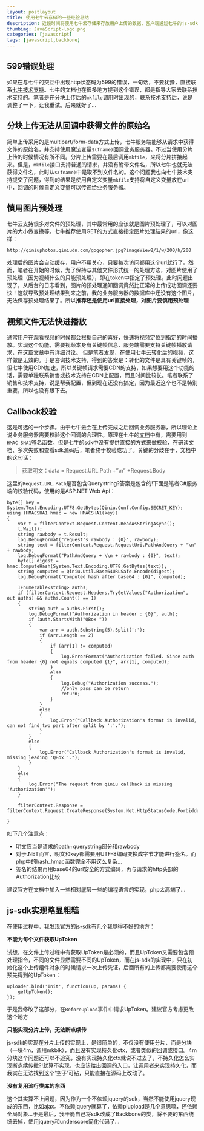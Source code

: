 ```yaml
---
layout: postlayout
title: 使用七牛云存储的一些经验总结
description: 近段时间将使用七牛云存储来存放用户上传的数据，客户端通过七牛的js-sdk与七牛交互，服务端实现了七牛相关的接口。在这过程中多多少少遇到点问题，在这里总结一下
thumbimg: JavaScript-logo.png
categories: [javascript]
tags: [javascript,backbone]
---
```


## 599错误处理 ##

如果在与七牛的交互中出现http状态码为599的错误，一句话，不要犹豫，直接联系[七牛技术支持](http://support.qiniu.com/)。七牛的文档也在很多地方提到这个错误，都是指导大家去联系技术支持的。笔者是在分块上传后的`mkfile`调用时出现的，联系技术支持后，说是调整了一下，让我重试。后来就好了...


## 分块上传无法从回调中获得文件的原始名 ##

简单上传采用的是multipart/form-data方式上传，七牛服务端能够从请求中获得文件的原始名，并支持使用魔法变量`$(fname)`回调业务服务器。不过当使用分片上传的时候情况有所不同。分片上传需要在最后调用`mkfile`，来将分片拼接起来。但是，`mkfile`接口支持普通的请求，并没有附带文件名，所以七牛也就无法获得文件名，此时从`$(fname)`中是取不到文件名的。这个问题我也向七牛技术支持提交了问题，得到的结果是使用自定义变量`mkfile`支持将自定义变量放在url中，回调的时候自定义变量可以传递给业务服务器。



## 慎用图片预处理 ##

七牛云支持很多对文件的预处理，其中最常用的应该就是图片预处理了，可以对图片的大小做变换等。七牛推荐使用GET的方式直接指定图片处理结果的url，像这样：

	http://qiniuphotos.qiniudn.com/gogopher.jpg?imageView2/1/w/200/h/200

处理后的图片会自动缓存，用户不用关心，只要每次访问都用这个url就行了。然而，笔者在开始的时候，为了保持与其他文件形式统一的处理方法，对图片使用了预处理（因为视频什么的只能预处理），即在token中指定了预处理。此时问题出现了，从后台的日志看到，图片的预处理通知回调竟然比正常的上传成功回调还要快！这就导致预处理结果到来之前，我的业务服务器的数据库中还没有这个图片，无法保存预处理结果了。所以**推荐还是使用url直接处理，对图片要慎用预处理**



## 视频文件无法快进播放 ##

通常用户在观看视频的时候都会根据自己的喜好，快速将视频定位到指定的时间播放。实现这个功能，需要视频本身有关键帧信息、服务端需要支持关键帧播放请求，在[这篇文章](http://pchou.info/web/2014/03/16/nginx-config-tips.html)中有详细讨论。
但是笔者发现，在使用七牛云转化后的视频，这样做是无效的。于是咨询技术支持，得到的答案是：转化的文件是具有关键帧的，但七牛使用CDN加速，所以关键帧请求需要CDN的支持，如果想要用这个功能的话，需要单独联系销售或技术支持在CDN上配置，而且时间比较长。笔者联系了销售和技术支持，说是帮我配置，但到现在还没有搞定，因为最近这个也不是特别重要，所以也没有跟下去。


## Callback校验 ##

这是可选的一个步骤。由于七牛云会在上传完成之后回调业务服务器，所以理论上说业务服务器需要校验这个回调的合理性。原理在七牛的[文档](http://developer.qiniu.com/docs/v6/api/overview/up/response/callback.html)中有，需要用到`HMAC-SHA1`签名函数。但是七牛的sdk中没有提供直接的方式来做校验，在研读文档、多次失败和查看sdk源码后，笔者终于校验成功了。关键的分歧在于，文档中的这句话：

> 获取明文：data = Request.URL.Path +”\n” +Request.Body

这里的`Request.URL.Path`是否包含Querystring?答案是包含的!下面是笔者C#服务端的校验代码，使用的是ASP.NET Web Api：

	byte[] key = System.Text.Encoding.UTF8.GetBytes(Qiniu.Conf.Config.SECRET_KEY);
	using (HMACSHA1 hmac = new HMACSHA1(key))
	{
	    var t = filterContext.Request.Content.ReadAsStringAsync();
	    t.Wait();
	    string rawbody = t.Result;
	    log.DebugFormat("request's rawbody : {0}", rawbody);
	    string text = filterContext.Request.RequestUri.PathAndQuery + "\n" + rawbody;
	    log.DebugFormat("PathAndQuery + \\n + rawbody : {0}", text);
	    byte[] digest = hmac.ComputeHash(System.Text.Encoding.UTF8.GetBytes(text));
	    string computed = Qiniu.Util.Base64URLSafe.Encode(digest);
	    log.DebugFormat("Computed hash after base64 : {0}", computed);

	    IEnumerable<string> auths;
	    if (filterContext.Request.Headers.TryGetValues("Authorization", out auths) && auths.Count() == 1)
	    {
	        string auth = auths.First();
	        log.DebugFormat("Authorization in header : {0}", auth);
	        if (auth.StartsWith("QBox "))
	        {
	            var arr = auth.Substring(5).Split(':');
	            if (arr.Length == 2)
	            {
	                if (arr[1] != computed)
	                {
	                    log.ErrorFormat("Authorization failed. Since auth from header {0} not equals computed {1}", arr[1], computed);
	                }
	                else
	                {
	                    log.Debug("Authorization success.");
	                    //only pass can be return
	                    return;
	                }
	            }
	            else
	            {
	                log.Error("Callback Authorization's format is invalid, can not find two part after split by ':'.");
	            }
	        }
	        else
	        {
	            log.Error("Callback Authorization's format is invalid, missing leading 'QBox '.");
	        }
	    }
	    else
	    {
	        log.Error("The request from qiniu callback is missing 'Authorization'");
	    }

	    filterContext.Response = filterContext.Request.CreateResponse(System.Net.HttpStatusCode.Forbidden);

	}

如下几个注意点：

- 明文应当是请求的path+querystring部分和rawbody
- 对于.NET而言，明文和key都需要用UTF-8编码变换成字节才能进行签名。而php中的hash_hmac函数完全不用这么复杂...
- 签名的结果再用base64的url安全的方式编码，再与请求的http头部的Authorization比较

建议官方在文档中加入一些相对底层一些的编程语言的实现，php太高端了...


## js-sdk实现略显粗糙 ##

在使用过程中，我发现[官方的js-sdk](https://github.com/qiniupd/qiniu-js-sdk/)有几个我觉得不好的地方：

**不能为每个文件获取UpToken**

试想，在文件上传过程中有获取UpToken是必须的，而且UpToken又需要包含预处理指令，不同的文件显然需要不同的UpToken，而在js-sdk的实现中，只在初始化这个上传组件对象的时候请求一次上传凭证，后面所有的上传都需要使用这个预先得到的UpToken：

	uploader.bind('Init', function(up, params) {
        getUpToken();
    });

于是我修改了这部分，在`BeforeUpload`事件中请求UpToken。建议官方考虑更改这个地方


**只能实现分片上传，无法断点续传**

js-sdk的实现在分片上传的实现上，是很简单的，不仅没有使用分片，而是分块（一块4m，调用mkblk），而且没有实现持久化ctx，或者类似的回调或接口。4m分块这个问题还可以不追究，没有实现持久化ctx就说不过去了，不持久化怎么实现断点续传撒?!就算不实现，也应该给出回调的入口，让调用者来实现持久化，而我实在无法找到这个'空子'可钻，只能直接在源码上改动了。


**没有复用流行类库的东西**

这个其实算不上问题，因为作为一个不依赖jquery的sdk，当然不能使用jquery现成的东西，比如ajax。不依赖jquery就算了，依赖plupload是几个意思嘛，还依赖全局对象...于是最后，我干脆自己将sdk改成了Backbone的类，将不要的东西统统去掉，使用jquery和underscore简化代码了...